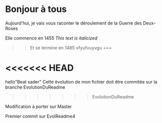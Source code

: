 


Bonjour à tous
===
Aujourd'hui, je vais vous raconter le déroulement de la Guerre des Deux-Roses 

Elle commence en 1455 *This text is italicized*

>>Et se termine en 1485
vfyufvuyvgu
===

<<<<<<< HEAD
=======
hello"Beat sader"
Cette évolution de mon fichier doit être commitée sur la branche EvolutionDuReadme
>>>>>>> EvolutionDuReadme


Modification à porter sur Master

Premier commit sur EvolReadme4

